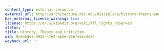 ```yaml
---
content_type: external-resource
external_url: http://architecture.mit.edu/discipline/history-theory-and-criticism
has_external_license_warning: true
license: https://en.wikipedia.org/wiki/All_rights_reserved
status: ''
title: History, Theory and Criticism
uid: 0b8dadd8-4955-47e4-ab5e-05efee2c4c94
wayback_url: ''
---
```

